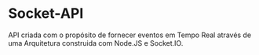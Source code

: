 # Socket-API

API criada com o propósito de fornecer eventos em Tempo Real através de uma Arquitetura construida com Node.JS e Socket.IO.
